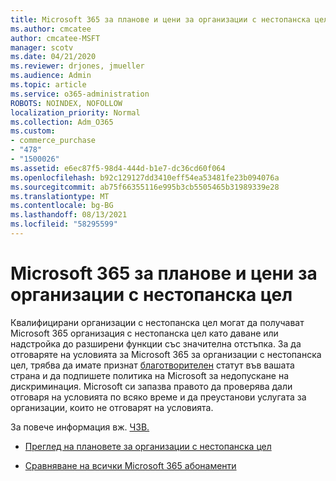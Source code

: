 ```yaml
---
title: Microsoft 365 за планове и цени за организации с нестопанска цел
ms.author: cmcatee
author: cmcatee-MSFT
manager: scotv
ms.date: 04/21/2020
ms.reviewer: drjones, jmueller
ms.audience: Admin
ms.topic: article
ms.service: o365-administration
ROBOTS: NOINDEX, NOFOLLOW
localization_priority: Normal
ms.collection: Adm_O365
ms.custom:
- commerce_purchase
- "478"
- "1500026"
ms.assetid: e6ec87f5-98d4-444d-b1e7-dc36cd60f064
ms.openlocfilehash: b92c129127dd3410eff54ea53481fe23b094076a
ms.sourcegitcommit: ab75f66355116e995b3cb5505465b31989339e28
ms.translationtype: MT
ms.contentlocale: bg-BG
ms.lasthandoff: 08/13/2021
ms.locfileid: "58295599"
---
```

# <a name="microsoft-365-for-nonprofit-plans-and-pricing"></a>Microsoft 365 за планове и цени за организации с нестопанска цел

Квалифицирани организации с нестопанска цел могат да получават Microsoft 365 организация с нестопанска цел като даване или надстройка до разширени функции със значителна отстъпка. За да отговаряте на условията за Microsoft 365 за организации с нестопанска цел, трябва да имате признат [благотворителен](https://go.microsoft.com/fwlink/p/?LinkID=330253) статут във вашата страна и да подпишете политика на Microsoft за недопускане на дискриминация. Microsoft си запазва правото да проверява дали отговаря на условията по всяко време и да преустанови услугата за организации, които не отговарят на условията.
  
За повече информация вж. [ЧЗВ.](https://products.office.com/nonprofit/office-365-nonprofit)
  
- [Преглед на плановете за организации с нестопанска цел](https://products.office.com/nonprofit/office-365-nonprofit-plans-and-pricing?tab=1)

- [Сравняване на всички Microsoft 365 абонаменти](https://products.office.com/business/compare-more-office-365-for-business-plans)